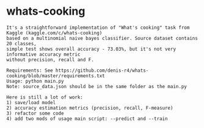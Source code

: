 # whats-cooking
    It's a straightforward implementation of "What's cooking" task from Kaggle (kaggle.com/c/whats-cooking)
    based on a multinomial naive bayes classifier. Source dataset contains 20 classes,
    simple test shows overall accuracy - 73.03%, but it's not very informative accuracy metric
    without precision, recall and F.
    
    Requirements: See https://github.com/denis-r4/whats-cooking/blob/master/requirements.txt
    Usage: python main.py
    Note: source_data.json should be in the same folder as the main.py

    Here is still a lot of work:
    1) save/load model
    2) accuracy estimation metrics (precision, recall, F-measure)
    3) refactor some code
    4) add two mods of usage main script: --predict and --train
